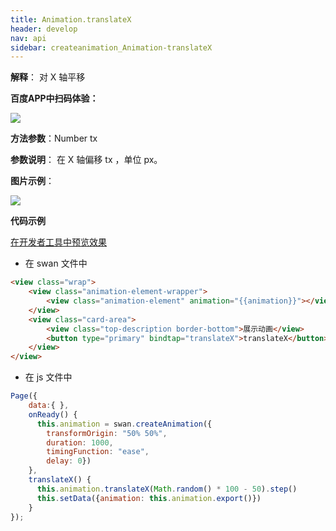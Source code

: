 ```yaml
---
title: Animation.translateX
header: develop
nav: api
sidebar: createanimation_Animation-translateX
---
```

 
 
 
**解释**： 对 X 轴平移

**百度APP中扫码体验：**

<img src="https://b.bdstatic.com/miniapp/assets/images/doc_demo/translateX.png"  class="demo-qrcode-image" />

**方法参数**：Number tx 

**参数说明**： 在 X 轴偏移 tx ，单位 px。

**图片示例**：

<div class="m-doc-custom-examples">
    <div class="m-doc-custom-examples-correct">
        <img src="https://b.bdstatic.com/miniapp/image/translateX.gif">
    </div>
    <div class="m-doc-custom-examples-correct">
        <img src=" ">
    </div>
    <div class="m-doc-custom-examples-correct">
        <img src=" ">
    </div>     
</div>

**代码示例**

<a href="swanide://fragment/96c79e8d129e205b38e5f63c51ffdd501574217387709" title="在开发者工具中预览效果" target="_self">在开发者工具中预览效果</a>

* 在 swan 文件中

```html
<view class="wrap">
    <view class="animation-element-wrapper">
        <view class="animation-element" animation="{{animation}}"></view>
    </view>
    <view class="card-area">
        <view class="top-description border-bottom">展示动画</view>
        <button type="primary" bindtap="translateX">translateX</button>
    </view>
</view>
```
* 在 js 文件中

```js
Page({
    data:{ },
    onReady() {
      this.animation = swan.createAnimation({
        transformOrigin: "50% 50%",
        duration: 1000,
        timingFunction: "ease",
        delay: 0})
    },
    translateX() {
      this.animation.translateX(Math.random() * 100 - 50).step()
      this.setData({animation: this.animation.export()})
    }
});
```
